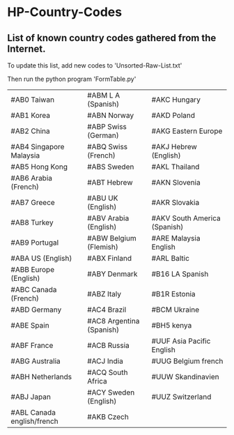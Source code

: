 # HP-Country-Codes
## List of known country codes gathered from the Internet.
To update this list, add new codes to 'Unsorted-Raw-List.txt'

Then run the python program 'FormTable.py'

||||
| ------------- | ------------- | ------------- |
|#AB0 Taiwan|#ABM L A (Spanish)|#AKC Hungary|
|#AB1 Korea|#ABN Norway|#AKD Poland|
|#AB2 China|#ABP Swiss (German)|#AKG Eastern Europe|
|#AB4 Singapore Malaysia|#ABQ Swiss (French)|#AKJ Hebrew (English)|
|#AB5 Hong Kong|#ABS Sweden|#AKL Thailand|
|#AB6 Arabia (French)|#ABT Hebrew|#AKN Slovenia|
|#AB7 Greece|#ABU UK (English)|#AKR Slovakia|
|#AB8 Turkey|#ABV Arabia (English)|#AKV South America (Spanish)|
|#AB9 Portugal|#ABW Belgium (Flemish)|#ARE Malaysia English|
|#ABA US (English)|#ABX Finland|#ARL Baltic|
|#ABB Europe (English)|#ABY Denmark|#B16 LA Spanish|
|#ABC Canada (French)|#ABZ Italy|#B1R Estonia|
|#ABD Germany|#AC4 Brazil|#BCM Ukraine|
|#ABE Spain|#AC8 Argentina (Spanish)|#BH5 kenya|
|#ABF France|#ACB Russia|#UUF Asia Pacific English|
|#ABG Australia|#ACJ India|#UUG Belgium french|
|#ABH Netherlands|#ACQ South Africa|#UUW Skandinavien|
|#ABJ Japan|#ACY Sweden (English)|#UUZ Switzerland|
|#ABL Canada english/french|#AKB Czech||
